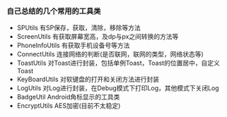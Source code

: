 ### 自己总结的几个常用的工具类


- SPUtils 有SP保存，获取，清除，移除等方法
- ScreenUtils 有获取屏幕宽高，及dp与px之间转换的方法等
- PhoneInfoUtils  有获取手机设备号等方法
- ConnectUtils  连接网络的判断(是否联网，联网的类型，网络状态等)
- ToastUtils  对Toast进行封装，包括单例Toast，Toast的位置居中，自定义Toast
- KeyBoardUtils  对软键盘的打开和关闭方法进行封装
- LogUtils  对Log进行封装，在Debug模式下打印Log，其他模式下关闭Log
- BadgeUtil Android角标显示的工具类
- EncryptUtils  AES加密(目前不太稳定)
